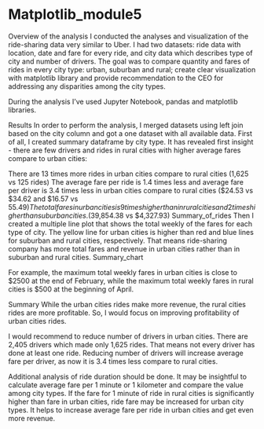 # Matplotlib_module5

Overview of the analysis
I conducted the analyses and visualization of the ride-sharing data very similar to Uber. I had two datasets: ride data with location, date and fare for every ride, and city data which describes type of city and number of drivers. The goal was to compare quantity and fares of rides in every city type: urban, suburban and rural; create clear visualization with matplotlib library and provide recommendation to the CEO for addressing any disparities among the city types.

During the analysis I’ve used Jupyter Notebook, pandas and matplotlib libraries.

Results
In order to perform the analysis, I merged datasets using left join based on the city column and got a one dataset with all available data. First of all, I created summary dataframe by city type. It has revealed first insight - there are few drivers and rides in rural cities with higher average fares compare to urban cities:

There are 13 times more rides in urban cities compare to rural cities (1,625 vs 125 rides)
The average fare per ride is 1.4 times less and average fare per driver is 3.4 times less in urban cities compare to rural cities ($24.53 vs $34.62 and $16.57 vs $55.49)
The total fares in urban cities is 9 times higher than in rural cities and 2 times higher than suburban cities. ($39,854.38 vs $4,327.93) Summary_of_rides
Then I created a multiple line plot that shows the total weekly of the fares for each type of city. The yellow line for urban cities is higher than red and blue lines for suburban and rural cities, respectively. That means ride-sharing company has more total fares and revenue in urban cities rather than in suburban and rural cities. Summary_chart

For example, the maximum total weekly fares in urban cities is close to $2500 at the end of February, while the maximum total weekly fares in rural cities is $500 at the beginning of April.

Summary
While the urban cities rides make more revenue, the rural cities rides are more profitable. So, I would focus on improving profitability of urban cities rides.

I would recommend to reduce number of drivers in urban cities. There are 2,405 drivers which made only 1,625 rides. That means not every driver has done at least one ride. Reducing number of drivers will increase average fare per driver, as now it is 3.4 times less compare to rural cities.

Additional analysis of ride duration should be done. It may be insightful to calculate average fare per 1 minute or 1 kilometer and compare the value among city types. If the fare for 1 minute of ride in rural cities is significantly higher than fare in urban cities, ride fare may be increased for urban city types. It helps to increase average fare per ride in urban cities and get even more revenue.